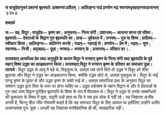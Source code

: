 **स वासुदेवानुचरं प्रशान्तं** **बृहस्पते: प्राक्तनयं प्रतीतम् ।** **आलिङ्ग्य गाढं प्रणयेन भद्रं** **स्वानामपृच्छद्भगवत्प्रजानाम् ॥ २५॥** 

**शब्दार्थ** 

**स:—** **वह, विदुर** **; वासुदेव—** **कृष्ण का** **; अनुचरम्—** **नित्य संगी** **; प्रशान्तम्—** **अत्यन्त शान्त एवं सौश्य** **; बृहस्पते:—** **देवताओं के** **विद्वान गुरु बृहस्पति का** **; प्राक्—** **पूर्वकाल में** **; तनयम्—** **पुत्र या शिष्य** **; प्रतीतम्—** **स्वीकार किया** **; आलिङ्ग्य—** **आलिगंन** **करके** **; गाढम्—** **गहराई से** **; प्रणयेन—** **प्रेम में** **; भद्रम्—** **शुभ** **; स्वानाम्—** **निजी** **; अपृच्छत्—** **पूछा** **; भगवत्—** **भगवान् के** **;** **प्रजानाम्—** **परिवार का।** **.** 

**तत्पश्चात् अत्यधिक प्रेम तथा अनुभूति के कारण विदुर ने भगवान् कृष्ण के नित्य संगी तथा** **बृहस्पति के पूर्व महान् शिष्य उद्धव का आङ्क्षलगन किया। तत्पश्चात् विदुर ने भगवान् कृष्ण के** **परिवार का समाचार पूछा।** **तात्पर्य** : विदुर उद्धव से आयु में बड़े थे, पितृतुल्य थे, अतएव जब दोनों मिले तो उद्धव ने विदुर को शीश झुकाया और विदुर ने उद्धव का आङ्क्षलगन किया, क्योंकि उद्धव छोटे थे, अतएव पुत्रतुल्य थे। विदुर के भाई पाण्डु कृष्ण के फूफा थे और उद्धव कृष्ण के चचेरे भाई थे। अतएव सामाजिक प्रथा के अनुसार विदुर का सश्मान उद्धव द्वारा पिता के स्तर पर होना चाहिए था। उद्धव तर्कशाष के महान् विद्वान थे और वे देवताओं के गुरु तथा परम विद्वान पुरोहित बृहस्पति के शिष्य के रूप में विलयात थे। विदुर ने उद्धव से उनके सश्बन्धियों की कुशलता के विषय में पूछा, यद्यपि उन्हें ज्ञात था कि वे सब इस लोक में नहीं रहे। यह जिज्ञासा अजीब लगती है, किन्तु श्रील जीव गोस्वामी कहते है कि यह समाचार विदुर के लिए आघात था इसीलिए उन्होंने अतीव उत्कण्ठावश पुन: पूछा। उनकी यह जिज्ञासा मनोवैज्ञानिक ही थी, व्यावहारिक नहीं।  